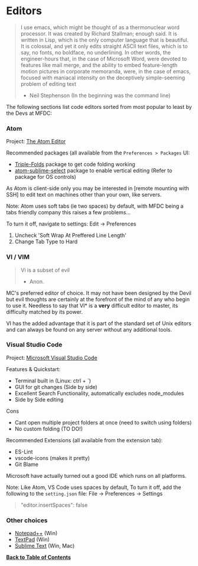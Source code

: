 Editors
=======

> I use emacs, which might be thought of as a thermonuclear word processor. It was created by Richard Stallman; enough said. It is written in Lisp, which is the only computer language that is beautiful. It is colossal, and yet it only edits straight ASCII text files, which is to say, no fonts, no boldface, no underlining. In other words, the engineer-hours that, in the case of Microsoft Word, were devoted to features like mail merge, and the ability to embed feature-length motion pictures in corporate memoranda, were, in the case of emacs, focused with maniacal intensity on the deceptively simple-seeming problem of editing text
> - Neil Stephenson (In the beginning was the command line)


The following sections list code editors sorted from most popular to least by the Devs at MFDC:


### Atom

Project: [The Atom Editor](https://github.com/atom/atom)

Recommended packages (all available from the `Preferences > Packages` UI:

* [Triple-Folds](https://atom.io/packages/triple-folds) package to get code folding working
* [atom-sublime-select](https://atom.io/packages/sublime-style-column-selection) package to enable vertical editing (Refer to package for OS controls)

As Atom is client-side only you may be interested in [remote mounting with SSH] to edit text on machines other than your own, like servers.

Note: Atom uses soft tabs (ie two spaces) by default, with MFDC being a tabs friendly company this raises a few problems...

To turn it off, navigate to settings:
Edit -> Preferences

1. Uncheck 'Soft Wrap At Preffered Line Length'
2. Change Tab Type to Hard

### VI / VIM

> Vi is a subset of evil
> - Anon.

MC's preferred editor of choice. It may not have been designed by the Devil but evil thoughts are certainly at the forefront of the mind of any who begin to use it. Needless to say that VI* is a **very** difficult editor to master, its difficulty matched by its power.

VI has the added advantage that it is part of the standard set of Unix editors and can always be found on any server without any additional tools.

### Visual Studio Code

Project: [Microsoft Visual Studio Code](https://github.com/Microsoft/vscode)

Features & Quickstart:
* Terminal built in (Linux: ctrl + `)
* GUI for git changes (Side by side)
* Excellent Search Functionality, automatically excludes node_modules
* Side by Side editing

Cons
* Cant open multiple project folders at once (need to switch using folders)
* No custom folding (TO DO!)

Recommended Extensions (all available from the extension tab):

* ES-Lint
* vscode-icons (makes it pretty)
* Git Blame

Microsoft have actually turned out a good IDE which runs on all platforms.

Note: Like Atom, VS Code uses spaces by default, To turn it off, add the following to the `setting.json` file:
File -> Preferences -> Settings

> "editor.insertSpaces": false

### Other choices

* [Notepad++](http://www.notepad-plus-plus.org) (Win)
* [TextPad](http://www.textpad.com/) (Win)
* [Sublime Text](http://www.sublimetext.com) (Win, Mac)


**[Back to Table of Contents](../README.md)**